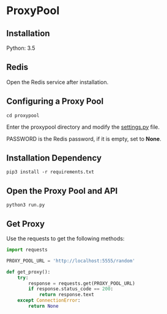 # ProxyPool

## Installation 

Python: 3.5

## Redis

Open the Redis service after installation.

## Configuring a Proxy Pool

```
cd proxypool
```

Enter the proxypool directory and modify the [settings.py](./proxypool/setting.py) file.

PASSWORD is the Redis password, if it is empty, set to **None**.

## Installation Dependency

```
pip3 install -r requirements.txt
```

## Open the Proxy Pool and API

```
python3 run.py
```

## Get Proxy 


Use the requests to get the following methods:

```python
import requests

PROXY_POOL_URL = 'http://localhost:5555/random'

def get_proxy():
    try:
        response = requests.get(PROXY_POOL_URL)
        if response.status_code == 200:
            return response.text
    except ConnectionError:
        return None
```
